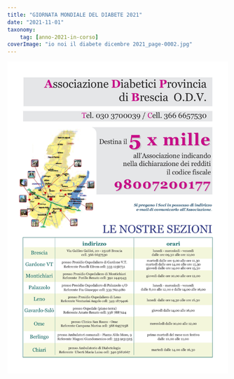 ```yaml
---
title: "GIORNATA MONDIALE DEL DIABETE 2021"
date: "2021-11-01"
taxonomy: 
    tag: [anno-2021-in-corso]
coverImage: "io noi il diabete dicembre 2021_page-0002.jpg"
---
```


![](images/io%20noi%20il%20diabete%20dicembre%202021_page-0002.jpg)